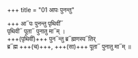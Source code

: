 +++
title = "01 आपः पुनन्तु"

+++
आ᳓पः पुनन्तु पृथिवीं᳓  
पृथिवी᳓ पूता᳓ पुनातु मा᳓म् ।  
+++(पृथिवीं)+++ पुन᳓न्तु ब्र᳓ह्मणस्प᳓तिर्  
ब्र᳓ह्म +++(च)+++, +++(सा)+++ पूता᳓ पुनातु मा᳓म् ॥